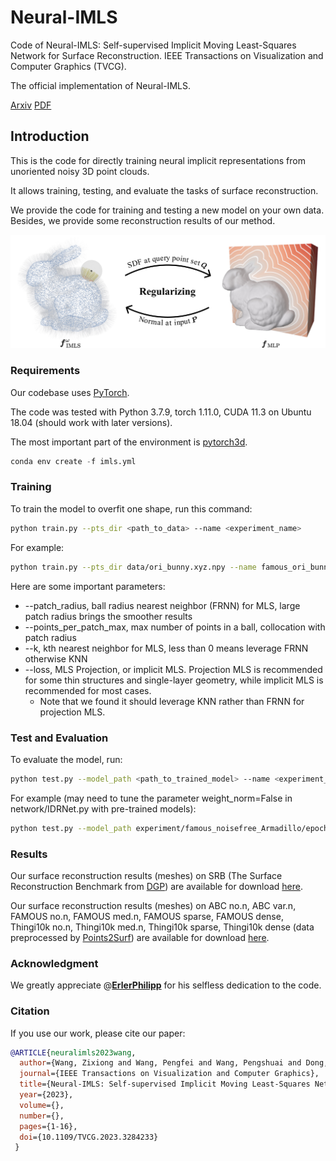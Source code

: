 # Neural-IMLS

Code of Neural-IMLS: Self-supervised Implicit Moving Least-Squares Network for Surface Reconstruction. IEEE Transactions on Visualization and Computer Graphics (TVCG).


The official implementation of Neural-IMLS.

[Arxiv](https://arxiv.org/abs/2109.04398)  [PDF](https://ieeexplore.ieee.org/document/10146518)

## Introduction

This is the code for directly training neural implicit representations from unoriented noisy 3D point clouds.

It allows training, testing, and evaluate the tasks of surface reconstruction.

We provide the code for training and testing a new model on your own data. Besides, we provide some reconstruction results of our method.

![insight](assets/insight.jpg)

### Requirements

Our codebase uses [PyTorch](https://pytorch.org/).

The code was tested with Python 3.7.9, torch 1.11.0, CUDA 11.3 on Ubuntu 18.04 (should work with later versions).

The most important part of the environment is [pytorch3d](https://github.com/facebookresearch/pytorch3d).

```python
conda env create -f imls.yml
```

### Training

To train the model to overfit one shape, run this command:

```bash
python train.py --pts_dir <path_to_data> --name <experiment_name>
```
For example:
```bash
python train.py --pts_dir data/ori_bunny.xyz.npy --name famous_ori_bunny --patch_radius 0.03 --points_per_patch_max 100
```

Here are some important parameters:

- --patch_radius, ball radius nearest neighbor (FRNN) for MLS, large patch radius brings the smoother results
- --points_per_patch_max, max number of points in a ball, collocation with patch radius
- --k, kth nearest neighbor for MLS, less than 0 means leverage FRNN otherwise KNN
- --loss, MLS Projection, or implicit MLS. Projection MLS is recommended for some thin structures and single-layer geometry, while implicit MLS is recommended for most cases.
  - Note that we found it should leverage KNN rather than FRNN for projection MLS.


### Test and Evaluation

To evaluate the model, run:

```bash
python test.py --model_path <path_to_trained_model> --name <experiment_name> --mesh_path <path_to_gt_mesh>
```

For example (may need to tune the parameter weight_norm=False in network/IDRNet.py with pre-trained models):
```bash
python test.py --model_path experiment/famous_noisefree_Armadillo/epoch_35.pth --name famous_noisefree_Armadillo --mesh_path mesh/Armadillo.obj
```

### Results

Our surface reconstruction results (meshes) on SRB (The Surface Reconstruction Benchmark from [DGP](https://github.com/fwilliams/deep-geometric-prior)) are available for download [here](https://www.dropbox.com/sh/v0265pnqiv9gctb/AACivNvhGjeXw3SEtYo06sOXa?dl=0).

Our surface reconstruction results (meshes) on ABC no.n, ABC var.n, FAMOUS no.n, FAMOUS med.n, FAMOUS sparse, FAMOUS
dense, Thingi10k no.n, Thingi10k med.n, Thingi10k sparse, Thingi10k dense (data preprocessed by [Points2Surf](https://github.com/ErlerPhilipp/points2surf)) are available for download [here](https://www.dropbox.com/sh/qzb7013o4a3yktl/AAB5yOY91h8MJban4JiHW1Iea?dl=0).

### Acknowledgment

We greatly appreciate @**[ErlerPhilipp](https://github.com/ErlerPhilipp)** for his selfless dedication to the code.

### Citation

If you use our work, please cite our paper:

```bibtex
@ARTICLE{neuralimls2023wang,
  author={Wang, Zixiong and Wang, Pengfei and Wang, Pengshuai and Dong, Qiujie and Gao, Junjie and Chen, Shuangmin and Xin, Shiqing and Tu, Changhe and Wang, Wenping},
  journal={IEEE Transactions on Visualization and Computer Graphics}, 
  title={Neural-IMLS: Self-supervised Implicit Moving Least-Squares Network for Surface Reconstruction}, 
  year={2023},
  volume={},
  number={},
  pages={1-16},
  doi={10.1109/TVCG.2023.3284233}
 }
```

